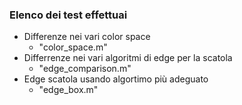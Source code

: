 ### Elenco dei test effettuai
- Differenze nei vari color space
  - "color_space.m"
- Differrenze nei vari algoritmi di edge per la scatola
  - "edge_comparison.m"
- Edge scatola usando algortimo più adeguato
  - "edge_box.m"
